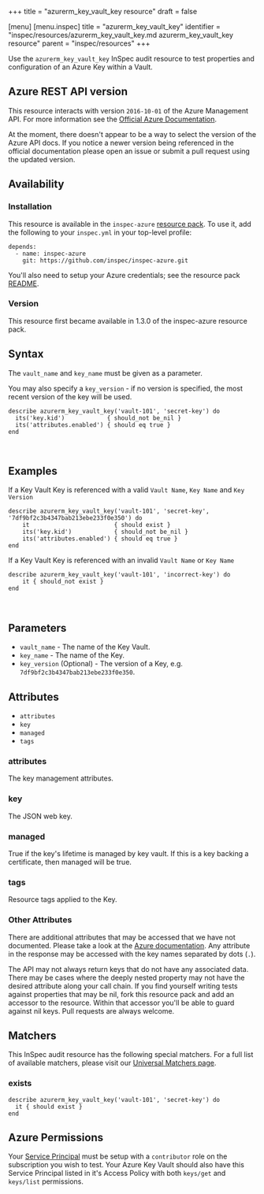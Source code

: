 +++
title = "azurerm_key_vault_key resource"
draft = false

[menu]
  [menu.inspec]
    title = "azurerm_key_vault_key"
    identifier = "inspec/resources/azurerm_key_vault_key.md azurerm_key_vault_key resource"
    parent = "inspec/resources"
+++


Use the `azurerm_key_vault_key` InSpec audit resource to test properties and configuration of
an Azure Key within a Vault.
<br />

## Azure REST API version

This resource interacts with version `2016-10-01` of the Azure Management API. For more
information see the [Official Azure Documentation](https://docs.microsoft.com/en-us/rest/api/keyvault/getkey/getkey).

At the moment, there doesn't appear to be a way to select the version of the
Azure API docs. If you notice a newer version being referenced in the official
documentation please open an issue or submit a pull request using the updated
version.

## Availability

### Installation

This resource is available in the `inspec-azure` [resource
pack](https://www.inspec.io/docs/reference/glossary/#resource-pack). To use it, add the
following to your `inspec.yml` in your top-level profile:

    depends:
      - name: inspec-azure
        git: https://github.com/inspec/inspec-azure.git

You'll also need to setup your Azure credentials; see the resource pack
[README](https://github.com/inspec/inspec-azure#inspec-for-azure).

### Version

This resource first became available in 1.3.0 of the inspec-azure resource pack.

## Syntax

The `vault_name` and `key_name` must be given as a parameter. 

You may also specify a `key_version` - if no version is specified, the most recent version of the key will be used.

    describe azurerm_key_vault_key('vault-101', 'secret-key') do
      its('key.kid')            { should_not be_nil }
      its('attributes.enabled') { should eq true }  
    end

<br />

## Examples

If a Key Vault Key is referenced with a valid `Vault Name`, `Key Name` and `Key Version`

    describe azurerm_key_vault_key('vault-101', 'secret-key', '7df9bf2c3b4347bab213ebe233f0e350') do
        it                        { should exist }
        its('key.kid')            { should_not be_nil }
        its('attributes.enabled') { should eq true }
    end

If a Key Vault Key is referenced with an invalid `Vault Name` or `Key Name`

    describe azurerm_key_vault_key('vault-101', 'incorrect-key') do
        it { should_not exist }
    end

<br />

## Parameters

  - `vault_name`  - The name of the Key Vault.
  - `key_name`    - The name of the Key.
  - `key_version` (Optional) - The version of a Key, e.g. `7df9bf2c3b4347bab213ebe233f0e350`.

## Attributes

 -   `attributes`
 -   `key`
 -   `managed`
 -   `tags`

### attributes
The key management attributes.

### key
The JSON web key.

### managed
True if the key's lifetime is managed by key vault. If this is a key backing a certificate, then managed will be true.

### tags
Resource tags applied to the Key.

### Other Attributes

There are additional attributes that may be accessed that we have not
documented. Please take a look at the [Azure documentation](##-Azure-REST-API-version).
Any attribute in the response may be accessed with the key names separated by
dots (`.`).

The API may not always return keys that do not have any associated data. There
may be cases where the deeply nested property may not have the desired
attribute along your call chain. If you find yourself writing tests against
properties that may be nil, fork this resource pack and add an accessor to the
resource. Within that accessor you'll be able to guard against nil keys. Pull
requests are always welcome.

## Matchers

This InSpec audit resource has the following special matchers. For a full list of
available matchers, please visit our [Universal Matchers
page](https://www.inspec.io/docs/reference/matchers/).

### exists

    describe azurerm_key_vault_key('vault-101', 'secret-key') do
      it { should exist }
    end

## Azure Permissions

Your [Service
Principal](https://docs.microsoft.com/en-us/azure/azure-resource-manager/resource-group-create-service-principal-portal)
must be setup with a `contributor` role on the subscription you wish to test.
Your Azure Key Vault should also have this Service Principal listed in it's Access Policy with both `keys/get` and `keys/list` permissions.
